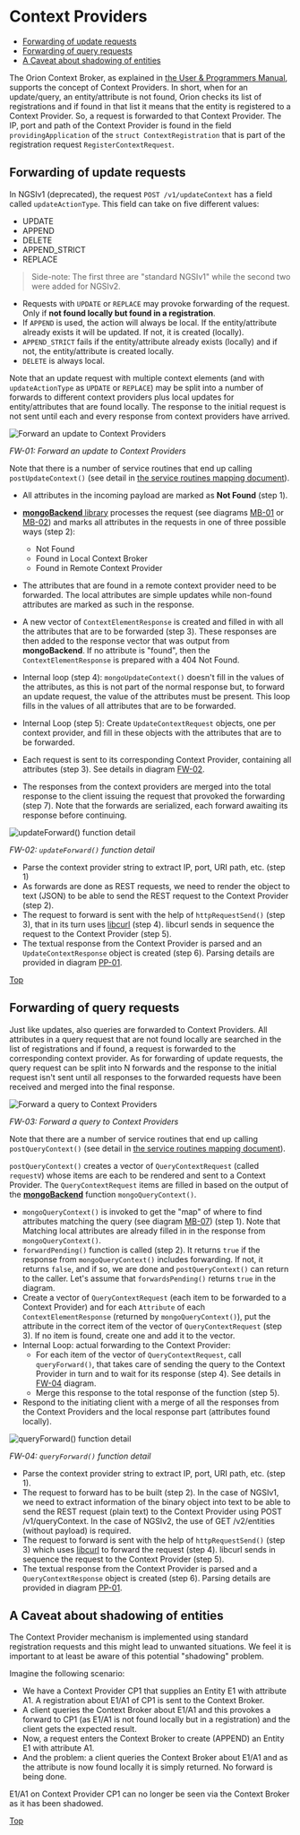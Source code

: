 # <a name="top"></a>Context Providers

* [Forwarding of update requests](#forwarding-of-update-requests)
* [Forwarding of query requests](#forwarding-of-query-requests)
* [A Caveat about shadowing of entities](#a-caveat-about-shadowing-entities)

The Orion Context Broker, as explained in [the User & Programmers Manual](../user/context_providers.md), supports the concept of Context Providers. In short, when for an update/query, an entity/attribute is not found, Orion checks its list of registrations and if found in that list it means that the entity is registered to a Context Provider. So, a request is forwarded to that Context Provider. The IP, port and path of the Context Provider is found in the field `providingApplication` of the `struct ContextRegistration` that is part of the registration request `RegisterContextRequest`.

## Forwarding of update requests

In NGSIv1 (deprecated), the request `POST /v1/updateContext` has a field called `updateActionType`. This field can take on five different values:

* UPDATE
* APPEND
* DELETE
* APPEND_STRICT
* REPLACE

> Side-note: The first three are "standard NGSIv1" while the second two were added for NGSIv2.

* Requests with `UPDATE` or `REPLACE` may provoke forwarding of the request.
  Only if **not found locally but found in a registration**.
* If `APPEND` is used, the action will always be local. If the entity/attribute already exists it will be updated. If not, it is created (locally).
* `APPEND_STRICT` fails if the entity/attribute already exists (locally) and if not, the entity/attribute is created locally.
* `DELETE` is always local.

Note that an update request with multiple context elements (and with `updateActionType` as `UPDATE` or `REPLACE`) may be split into a number of forwards to different context providers plus local updates for entity/attributes that are found locally. The response to the initial request is not sent until each and every response from context providers have arrived.

<a name="flow-fw-01"></a>
![Forward an update to Context Providers](images/Flow-FW-01.png)

_FW-01: Forward an update to Context Providers_

Note that there is a number of service routines that end up calling `postUpdateContext()` (see detail in [the service routines mapping document](ServiceRoutines.txt)).

* All attributes in the incoming payload are marked as **Not Found** (step 1).
* [**mongoBackend** library](sourceCode.md#srclibmongobackend) processes the request (see diagrams [MB-01](mongoBackend.md#flow-mb-01) or [MB-02](mongoBackend.md#flow-mb-02)) and marks all attributes in the requests in one of three possible ways (step 2):

    * Not Found
    * Found in Local Context Broker
    * Found in Remote Context Provider

* The attributes that are found in a remote context provider need to be forwarded. The local attributes are simple updates while non-found attributes are marked as such in the response.
* A new vector of `ContextElementResponse` is created and filled in with all the attributes that are to be forwarded (step 3). These responses are then added to the response vector that was output from **mongoBackend**. If no attribute is "found", then the `ContextElementResponse` is prepared with a 404 Not Found.
* Internal loop (step 4): `mongoUpdateContext()` doesn't fill in the values of the attributes, as this is not part of the normal response but, to forward an update request, the value of the attributes must be present. This loop fills in the values of all attributes that are to be forwarded.
* Internal Loop (step 5): Create `UpdateContextRequest` objects, one per context provider, and fill in these objects with the attributes that are to be forwarded.
* Each request is sent to its corresponding Context Provider, containing all attributes (step 3). See details in diagram [FW-02](#flow-fw-02).
* The responses from the context providers are merged into the total response to the client issuing the request that provoked the forwarding (step 7). Note that the forwards are serialized, each forward awaiting its response before continuing.

<a name="flow-fw-02"></a>
![`updateForward()` function detail](images/Flow-FW-02.png)

_FW-02: `updateForward()` function detail_

* Parse the context provider string to extract IP, port, URI path, etc. (step 1)
* As forwards are done as REST requests, we need to render the object to text (JSON) to be able to send the REST request to the Context Provider (step 2).
* The request to forward is sent with the help of `httpRequestSend()` (step 3), that in its turn uses [libcurl](https://curl.haxx.se/libcurl/) (step 4). libcurl sends in sequence the request to the Context Provider (step 5).
* The textual response from the Context Provider is parsed and an `UpdateContextResponse` object is created (step 6). Parsing details are provided in diagram [PP-01](jsonParse.md#flow-pp-01).

[Top](#top)

## Forwarding of query requests

Just like updates, also queries are forwarded to Context Providers.
All attributes in a query request that are not found locally are searched in the list of registrations and if found, a request is forwarded to the corresponding context provider. As for forwarding of update requests, the query request can be split into N forwards and the response to the initial request isn't sent until all responses to the forwarded requests have been received and merged into the final response.

<a name="flow-fw-03"></a>
![Forward a query to Context Providers](images/Flow-FW-03.png)

_FW-03: Forward a query to Context Providers_

Note that there are a number of service routines that end up calling `postQueryContext()` (see detail in [the service routines mapping document](ServiceRoutines.txt)).

`postQueryContext()` creates a vector of `QueryContextRequest` (called `requestV`) whose items are each to be rendered and sent to a Context Provider.
The `QueryContextRequest` items are filled in based on the output of the [**mongoBackend**](sourceCode.md#srclibmongobackend) function `mongoQueryContext()`.

* `mongoQueryContext()` is invoked to get the "map" of where to find attributes matching the query (see diagram [MB-07](mongoBackend.md#flow-mb-07)) (step 1). Note that Matching local attributes are already filled in in the response from `mongoQueryContext()`.
* `forwardPending()` function is called (step 2). It returns `true` if the response from `mongoQueryContext()` includes forwarding. If not, it returns `false`, and if so, we are done and `postQueryContext()` can return to the caller. Let's assume that `forwardsPending()` returns `true` in the diagram.
* Create a vector of `QueryContextRequest` (each item to be forwarded to a Context Provider) and for each `Attribute` of each `ContextElementResponse` (returned by `mongoQueryContext()`), put the attribute in the correct item of the vector of `QueryContextRequest` (step 3). If no item is found, create one and add it to the vector.
* Internal Loop: actual forwarding to the Context Provider:
    * For each item of the vector of `QueryContextRequest`, call `queryForward()`, that takes care of sending the query to the Context Provider in turn
    and to wait for its response (step 4). See details in [FW-04](#flow-fw-04) diagram.
    * Merge this response to the total response of the function (step 5).
* Respond to the initiating client with a merge of all the responses from the Context Providers and the local response part (attributes found locally).

<a name="flow-fw-04"></a>
![`queryForward()` function detail](images/Flow-FW-04.png)

_FW-04: `queryForward()` function detail_

* Parse the context provider string to extract IP, port, URI path, etc. (step 1).
* The request to forward has to be built (step 2). In the case of NGSIv1, we need to extract information of the binary object into text to be able to send the REST request (plain text) to the Context Provider using POST /v1/queryContext. In the case of NGSIv2, the use of GET /v2/entities (without payload) is required.
* The request to forward is sent with the help of `httpRequestSend()` (step 3) which uses [libcurl](https://curl.haxx.se/libcurl/) to forward the request (step 4). libcurl sends in sequence the request to the Context Provider (step 5).
* The textual response from the Context Provider is parsed and a `QueryContextResponse` object is created (step 6). Parsing details are provided in diagram [PP-01](jsonParse.md#flow-pp-01).

## A Caveat about shadowing of entities
The Context Provider mechanism is implemented using standard registration requests and this might lead to unwanted situations.
We feel it is important to at least be aware of this potential "shadowing" problem.  

Imagine the following scenario:

* We have a Context Provider CP1 that supplies an Entity E1 with attribute A1.
  A registration about E1/A1 of CP1 is sent to the Context Broker.
* A client queries the Context Broker about E1/A1 and this provokes a forward to CP1 (as E1/A1 is not found locally but in a registration) and the client gets the expected result.
* Now, a request enters the Context Broker to create (APPEND) an Entity E1 with attribute A1.
* And the problem: a client queries the Context Broker about E1/A1 and as the attribute is now found locally it is simply returned. No forward is being done.

E1/A1 on Context Provider CP1 can no longer be seen via the Context Broker as it has been shadowed.

[Top](#top)
